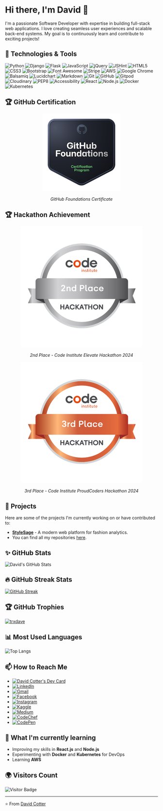 # Hi there, I'm David 👋

I'm a passionate Software Developer with expertise in building full-stack web applications. I love creating seamless user experiences and scalable back-end systems. My goal is to continuously learn and contribute to exciting projects!

## 🔧 Technologies & Tools

![Python](https://img.shields.io/badge/Python-3776AB?style=for-the-badge&logo=python&logoColor=white)
![Django](https://img.shields.io/badge/Django-092E20?style=for-the-badge&logo=django&logoColor=white)
![Flask](https://img.shields.io/badge/Flask-000000?style=for-the-badge&logo=flask&logoColor=white)
![JavaScript](https://img.shields.io/badge/JavaScript-F7DF1E?style=for-the-badge&logo=javascript&logoColor=black)
![jQuery](https://img.shields.io/badge/jQuery-0769AD?style=for-the-badge&logo=jquery&logoColor=white)
![JSHint](https://img.shields.io/badge/JSHint-F5DE19?style=for-the-badge&logo=jshint&logoColor=black)
![HTML5](https://img.shields.io/badge/HTML5-E34F26?style=for-the-badge&logo=html5&logoColor=white)
![CSS3](https://img.shields.io/badge/CSS3-1572B6?style=for-the-badge&logo=css3&logoColor=white)
![Bootstrap](https://img.shields.io/badge/Bootstrap-563D7C?style=for-the-badge&logo=bootstrap&logoColor=white)
![Font Awesome](https://img.shields.io/badge/Font%20Awesome-339AF0?style=for-the-badge&logo=font-awesome&logoColor=white)
![Stripe](https://img.shields.io/badge/Stripe-008CDD?style=for-the-badge&logo=stripe&logoColor=white)
![AWS](https://img.shields.io/badge/AWS-232F3E?style=for-the-badge&logo=amazon-aws&logoColor=white)
![Google Chrome](https://img.shields.io/badge/Google%20Chrome-4285F4?style=for-the-badge&logo=google-chrome&logoColor=white)
![Balsamiq](https://img.shields.io/badge/Balsamiq-800000?style=for-the-badge&logo=balsamiq&logoColor=white)
![Lucidchart](https://img.shields.io/badge/Lucidchart-F36?style=for-the-badge&logo=lucidchart&logoColor=white)
![Markdown](https://img.shields.io/badge/Markdown-000000?style=for-the-badge&logo=markdown&logoColor=white)
![Git](https://img.shields.io/badge/Git-F05032?style=for-the-badge&logo=git&logoColor=white)
![GitHub](https://img.shields.io/badge/GitHub-181717?style=for-the-badge&logo=github&logoColor=white)
![Gitpod](https://img.shields.io/badge/Gitpod-1AA6E4?style=for-the-badge&logo=gitpod&logoColor=white)
![Cloudinary](https://img.shields.io/badge/Cloudinary-3448C5?style=for-the-badge&logo=cloudinary&logoColor=white)
![PEP8](https://img.shields.io/badge/PEP8--compliance-blue?style=for-the-badge)
![Accessibility](https://img.shields.io/badge/Accessibility-A11Y-blue?style=for-the-badge)
![React](https://img.shields.io/badge/React-20232A?style=for-the-badge&logo=react&logoColor=61DAFB)
![Node.js](https://img.shields.io/badge/Node.js-339933?style=for-the-badge&logo=nodedotjs&logoColor=white)
![Docker](https://img.shields.io/badge/Docker-2496ED?style=for-the-badge&logo=docker&logoColor=white)
![Kubernetes](https://img.shields.io/badge/Kubernetes-326CE5?style=for-the-badge&logo=kubernetes&logoColor=white)

## 🏆 GitHub Certification

<div align="center">
  <img src="github-foundations1.png" alt="github-certification" />
  <p><em>GitHub Foundations Certificate</em></p>
</div>

## 🏆 Hackathon Achievement

<div align="center">
  <img src="2nd-image.png" alt="Hackathon 2nd Place" />
  <p><em>2nd Place - Code Institute Elevate Hackathon 2024</em></p>
</div>

<div align="center">
  <img src="./image.png" alt="Hackathon 3rd Place" />
  <p><em>3rd Place - Code Institute ProudCoders Hackathon 2024</em></p>
</div>

## 🚀 Projects

Here are some of the projects I'm currently working on or have contributed to:

- **[StyleSage](https://github.com/trxdave/stylesage)** - A modern web platform for fashion analytics.
- You can find all my repositories [here](https://github.com/trxdave).

## ✨ GitHub Stats

![David's GitHub Stats](https://github-readme-stats.vercel.app/api?username=trxdave&show_icons=true&theme=radical)

## 🔥 GitHub Streak Stats
[![GitHub Streak](https://streak-stats.demolab.com?user=trxdave&theme=merko&hide_border=true&exclude_days=Mon%2CTue%2CWed%2CThu%2CFri)](https://git.io/streak-stats)

## 🏆 GitHub Trophies

<a href="https://github.com/ryo-ma/github-profile-trophy"><img src="https://github-profile-trophy.vercel.app/?username=trxdave" alt="trxdave" /></a>

## 📊 Most Used Languages

![Top Langs](https://github-readme-stats.vercel.app/api/top-langs/?username=trxdave&layout=compact)

## 📫 How to Reach Me

- <a href="https://app.daily.dev/davidcotter"><img src="https://api.daily.dev/devcards/v2/sJ3Jaz6P2Ak34l7F9TctR.png?type=default&r=ibg" width="356" alt="David Cotter's Dev Card"/></a>
- [![LinkedIn](https://img.shields.io/badge/LinkedIn-0077B5?style=for-the-badge&logo=linkedin&logoColor=white)](https://www.linkedin.com/in/david-cotter-junior-software-developer)
- [![Gmail](https://img.shields.io/badge/Gmail-D14836?style=for-the-badge&logo=gmail&logoColor=white)](mailto:davidcotter071@gmail.com)
- [![Facebook](https://img.shields.io/badge/Facebook-%231877F2.svg?style=for-the-badge&logo=facebook&logoColor=white)](https://facebook.com/TRXDAVE)
- [![Instagram](https://img.shields.io/badge/Instagram-E4405F?style=for-the-badge&logo=instagram&logoColor=white)](https://instagram.com/david_cotter80/)
- [![Kaggle](https://img.shields.io/badge/Kaggle-20BEFF?style=for-the-badge&logo=kaggle&logoColor=white)](https://www.kaggle.com/trxdave)
- [![Medium](https://img.shields.io/badge/Medium-12100E?style=for-the-badge&logo=medium&logoColor=white)](https://medium.com/@davidcotter071)
- [![CodeChef](https://img.shields.io/badge/CodeChef-5B4638?style=for-the-badge&logo=codechef&logoColor=white)](https://www.codechef.com/users/lively_ravens)
- [![CodePen](https://img.shields.io/badge/CodePen-000000?style=for-the-badge&logo=codepen&logoColor=white)](https://codepen.io/David-Cotter-the-styleful)

## 🌱 What I'm currently learning

- Improving my skills in **React.js** and **Node.js**
- Experimenting with **Docker** and **Kubernetes** for DevOps
- Learning **AWS**

## 🌍 Visitors Count

![Visitor Badge](https://visitor-badge.laobi.icu/badge?page_id=trxdave.trxdave)

---

⭐️ From [David Cotter](https://github.com/trxdave)
